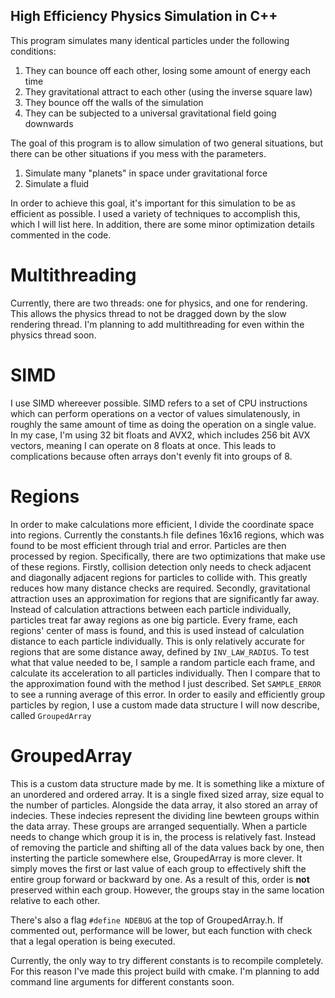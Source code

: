 ## High Efficiency Physics Simulation in C++

This program simulates many identical particles under the following conditions:
1. They can bounce off each other, losing some amount of energy each time
2. They gravitational attract to each other (using the inverse square law)
3. They bounce off the walls of the simulation
4. They can be subjected to a universal gravitational field going downwards

The goal of this program is to allow simulation of two general situations, but there can be other situations if you mess with the parameters.
1. Simulate many "planets" in space under gravitational force
2. Simulate a fluid

In order to achieve this goal, it's important for this simulation to be as efficient as possible.
I used a variety of techniques to accomplish this, which I will list here.
In addition, there are some minor optimization details commented in the code.

# Multithreading
Currently, there are two threads: one for physics, and one for rendering. This allows the physics thread to not be dragged down by the slow rendering thread.
I'm planning to add multithreading for even within the physics thread soon.

# SIMD
I use SIMD whereever possible. SIMD refers to a set of CPU instructions which can perform operations on a vector of values simulatenously, in roughly the same amount of time as doing the operation on a single value. In my case, I'm using 32 bit floats and AVX2, which includes 256 bit AVX vectors, meaning I can operate on 8 floats at once. This leads to complications because often arrays don't evenly fit into groups of 8.

# Regions
In order to make calculations more efficient, I divide the coordinate space into regions. Currently the constants.h file defines 16x16 regions, which was found to be most efficient through trial and error. Particles are then processed by region. Specifically, there are two optimizations that make use of these regions. Firstly, collision detection only needs to check adjacent and diagonally adjacent regions for particles to collide with. This greatly reduces how many distance checks are required. Secondly, gravitational attraction uses an approximation for regions that are significantly far away. Instead of calculation attractions between each particle individually, particles treat far away regions as one big particle. Every frame, each regions' center of mass is found, and this is used instead of calculation distance to each particle individually. This is only relatively accurate for regions that are some distance away, defined by `INV_LAW_RADIUS`. To test what that value needed to be, I sample a random particle each frame, and calculate its acceleration to all particles individually. Then I compare that to the approximation found with the method I just described. Set `SAMPLE_ERROR` to see a running average of this error. In order to easily and efficiently group particles by region, I use a custom made data structure I will now describe, called `GroupedArray`

# GroupedArray
This is a custom data structure made by me. It is something like a mixture of an unordered and ordered array. It is a single fixed sized array, size equal to the number of particles. Alongside the data array, it also stored an array of indecies. These indecies represent the dividing line bewteen groups within the data array. These groups are arranged sequentially. When a particle needs to change which group it is in, the process is relatively fast. Instead of removing the particle and shifting all of the data values back by one, then insterting the particle somewhere else, GroupedArray is more clever. It simply moves the first or last value of each group to effectively shift the entire group forward or backward by one. As a result of this, order is **not** preserved within each group. However, the groups stay in the same location relative to each other.

There's also a flag `#define NDEBUG` at the top of GroupedArray.h. If commented out, performance will be lower, but each function with check that a legal operation is being executed.


Currently, the only way to try different constants is to recompile completely. For this reason I've made this project build with cmake. I'm planning to add command line arguments for different constants soon.